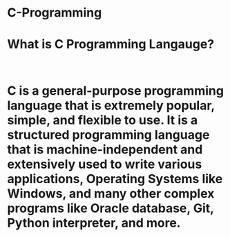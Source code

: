 # C-Programming

<h1>What is C Programming Langauge? <h1><br>
C is a general-purpose programming language that is extremely popular, simple, and flexible to use.
It is a structured programming language that is machine-independent and extensively used to write various applications, 
Operating Systems like Windows, and many other complex programs like Oracle database, Git, Python interpreter, and more.
